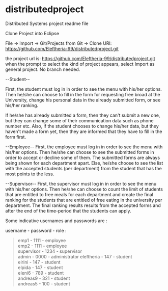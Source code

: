 # distributedproject

Distributed Systems project readme file 

Clone Project into Eclipse

File -> Import -> Git/Projects from Git -> Clone URI: https://github.com/Eleftheria-99/distributedproject.git

the project url is: https://github.com/Eleftheria-99/distributedproject.git
when the prompt to select the kind of project appears, select Import as general project.
No branch needed.


--Student--

First, the student must log in in order to see the menu with his/her options.
Then he/she can choose to fill in the form for requesting free broad at the University, change his personal data in the already submitted form, or see his/her ranking.

If he/she has already submitted a form, then they can't submit a new one, but they can change some of their communication data such as phone number etc.
Also, if the student chooses to change his/her data, but they haven't made a form yet, then they are informed that they have to fill in the form first.

--Employee--
First, the employee must log in in order to see the menu with his/her options. 
Then he/she can choose to see the submitted forms in order to accept or decline some of them. The submitted forms are always being shown for each department apart.
Else, he/she choose to see the list with the accepted students (per department)	from the student that has the most points to the less.

--Supervisor--
First, the supervisor must log in in order to see the menu with his/her options.
Then he/she can choose to count the limit of students that are entitled to free meals for each department and create the final ranking for the students that are
entitled of free eating in the university per department. 
The final ranking results results from the accepted forms and after the end of the time-period that the students can apply.


Some indicative usernames and passwords are : 

username - password - role   :
 
>emp1       - 1111 - employee       
>emp2       - 1111 - employee       
>supervisor - 1234 - supervisor    
>admin      - 0000 - administrator 
>eleftheria - 147  - student        
>eirini     - 147  - student       
>elpida     - 147  - student     
>eleni6     - 789  - student        
>andreas9   - 321  - student        
>andreas5   - 100  - student        

